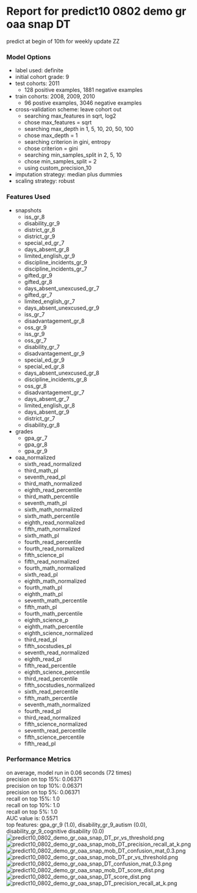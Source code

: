 # Report for predict10 0802 demo gr oaa snap DT
predict at begin of 10th for weekly update ZZ

### Model Options
* label used: definite
* initial cohort grade: 9
* test cohorts: 2011
	 * 128 positive examples, 1881 negative examples
* train cohorts: 2008, 2009, 2010
	 * 96 postive examples, 3046 negative examples
* cross-validation scheme: leave cohort out
	 * searching max_features in sqrt, log2
	 * chose max_features = sqrt
	 * searching max_depth in 1, 5, 10, 20, 50, 100
	 * chose max_depth = 1
	 * searching criterion in gini, entropy
	 * chose criterion = gini
	 * searching min_samples_split in 2, 5, 10
	 * chose min_samples_split = 2
	 * using custom_precision_10
* imputation strategy: median plus dummies
* scaling strategy: robust

### Features Used
* snapshots
	 * iss_gr_8
	 * disability_gr_9
	 * district_gr_8
	 * district_gr_9
	 * special_ed_gr_7
	 * days_absent_gr_8
	 * limited_english_gr_9
	 * discipline_incidents_gr_9
	 * discipline_incidents_gr_7
	 * gifted_gr_9
	 * gifted_gr_8
	 * days_absent_unexcused_gr_7
	 * gifted_gr_7
	 * limited_english_gr_7
	 * days_absent_unexcused_gr_9
	 * iss_gr_7
	 * disadvantagement_gr_8
	 * oss_gr_9
	 * iss_gr_9
	 * oss_gr_7
	 * disability_gr_7
	 * disadvantagement_gr_9
	 * special_ed_gr_9
	 * special_ed_gr_8
	 * days_absent_unexcused_gr_8
	 * discipline_incidents_gr_8
	 * oss_gr_8
	 * disadvantagement_gr_7
	 * days_absent_gr_7
	 * limited_english_gr_8
	 * days_absent_gr_9
	 * district_gr_7
	 * disability_gr_8
* grades
	 * gpa_gr_7
	 * gpa_gr_8
	 * gpa_gr_9
* oaa_normalized
	 * sixth_read_normalized
	 * third_math_pl
	 * seventh_read_pl
	 * third_math_normalized
	 * eighth_read_percentile
	 * third_math_percentile
	 * seventh_math_pl
	 * sixth_math_normalized
	 * sixth_math_percentile
	 * eighth_read_normalized
	 * fifth_math_normalized
	 * sixth_math_pl
	 * fourth_read_percentile
	 * fourth_read_normalized
	 * fifth_science_pl
	 * fifth_read_normalized
	 * fourth_math_normalized
	 * sixth_read_pl
	 * eighth_math_normalized
	 * fourth_math_pl
	 * eighth_math_pl
	 * seventh_math_percentile
	 * fifth_math_pl
	 * fourth_math_percentile
	 * eighth_science_p
	 * eighth_math_percentile
	 * eighth_science_normalized
	 * third_read_pl
	 * fifth_socstudies_pl
	 * seventh_read_normalized
	 * eighth_read_pl
	 * fifth_read_percentile
	 * eighth_science_percentile
	 * third_read_percentile
	 * fifth_socstudies_normalized
	 * sixth_read_percentile
	 * fifth_math_percentile
	 * seventh_math_normalized
	 * fourth_read_pl
	 * third_read_normalized
	 * fifth_science_normalized
	 * seventh_read_percentile
	 * fifth_science_percentile
	 * fifth_read_pl

### Performance Metrics
on average, model run in 0.06 seconds (72 times) <br/>precision on top 15%: 0.06371 <br/>precision on top 10%: 0.06371 <br/>precision on top 5%: 0.06371 <br/>recall on top 15%: 1.0 <br/>recall on top 10%: 1.0 <br/>recall on top 5%: 1.0 <br/>AUC value is: 0.5571 <br/>top features: gpa_gr_9 (1.0), disability_gr_9_autism (0.0), disability_gr_9_cognitive disability (0.0)
![predict10_0802_demo_gr_oaa_snap_DT_pr_vs_threshold.png](figs/predict10_0802_demo_gr_oaa_snap_DT_pr_vs_threshold.png)
![predict10_0802_demo_gr_oaa_snap_mob_DT_precision_recall_at_k.png](figs/predict10_0802_demo_gr_oaa_snap_mob_DT_precision_recall_at_k.png)
![predict10_0802_demo_gr_oaa_snap_mob_DT_confusion_mat_0.3.png](figs/predict10_0802_demo_gr_oaa_snap_mob_DT_confusion_mat_0.3.png)
![predict10_0802_demo_gr_oaa_snap_mob_DT_pr_vs_threshold.png](figs/predict10_0802_demo_gr_oaa_snap_mob_DT_pr_vs_threshold.png)
![predict10_0802_demo_gr_oaa_snap_DT_confusion_mat_0.3.png](figs/predict10_0802_demo_gr_oaa_snap_DT_confusion_mat_0.3.png)
![predict10_0802_demo_gr_oaa_snap_mob_DT_score_dist.png](figs/predict10_0802_demo_gr_oaa_snap_mob_DT_score_dist.png)
![predict10_0802_demo_gr_oaa_snap_DT_score_dist.png](figs/predict10_0802_demo_gr_oaa_snap_DT_score_dist.png)
![predict10_0802_demo_gr_oaa_snap_DT_precision_recall_at_k.png](figs/predict10_0802_demo_gr_oaa_snap_DT_precision_recall_at_k.png)
